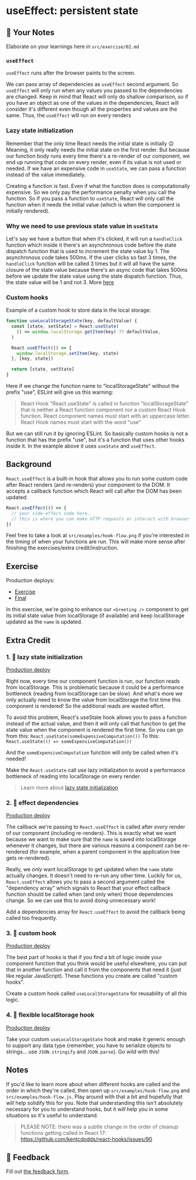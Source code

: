 # useEffect: persistent state

## 📝 Your Notes

Elaborate on your learnings here in `src/exercise/02.md`

### `useEffect`

`useEffect` runs after the browser paints to the screen.

We can pass array of dependencies as `useEffect` second argument. So `useEffect`
will only run when any values you passed to the dependencies are changed. Keep
in mind that React will only do shallow comparison, so if you have an object as
one of the values in the dependencies, React will consider it's different even
though all the properties and values are the same. Thus, the `useEffect` will
run on every renders

### Lazy state initialization

Remember that the only time React needs the initial state is initially 😉
Meaning, it only really needs the initial state on the first render. But because
our function body runs every time there's a re-render of our component, we end
up running that code on every render, even if its value is not used or needed.
If we have an expensive code in `useState`, we can pass a function instead of
the value immediately.

Creating a function is fast. Even if what the function does is computationally
expensive. So we only pay the performance penalty when you call the function. So
if you pass a function to `useState`, React will only call the function when it
needs the initial value (which is when the component is initially rendered).

### Why we need to use previous state value in `useState`

Let's say we have a button that when it's clicked, it will run a `handleClick`
function which inside it there's an asynchronous code before the state dispatch
function that is used to increment the state value by 1. The asynchronous code
takes 500ms. If the user clicks so fast 3 times, the `handleClick` function will
be called 3 times but it will all have the same closure of the state value
because there's an async code that takes 500ms before we update the state value
using the state dispatch function. Thus, the state value will be 1 and not 3.
More
[here](https://kentcdodds.com/blog/use-state-lazy-initialization-and-function-updates#dispatch-function-updates)

### Custom hooks

Example of a custom hook to store data in the local storage:

```javascript
function useLocalStorageState(key, defaultValue) {
  const [state, setState] = React.useState(
    () => window.localStorage.getItem(key) ?? defaultValue,
  )

  React.useEffect(() => {
    window.localStorage.setItem(key, state)
  }, [key, state])

  return [state, setState]
}
```

Here if we change the function name to "localStorageState" without the prefix
"use", ESLint will give us this warning:

> React Hook "React.useState" is called in function "localStorageState" that is
> neither a React function component nor a custom React Hook function. React
> component names must start with an uppercase letter. React Hook names must
> start with the word "use"

But we can still run it by ignoring ESLint. So basically custom hooks is not a
function that has the prefix "use", but it's a function that uses other hooks
inside it. In the example above it uses `useState` and `useEffect`.

## Background

`React.useEffect` is a built-in hook that allows you to run some custom code
after React renders (and re-renders) your component to the DOM. It accepts a
callback function which React will call after the DOM has been updated:

```javascript
React.useEffect(() => {
  // your side-effect code here.
  // this is where you can make HTTP requests or interact with browser APIs.
})
```

Feel free to take a look at `src/examples/hook-flow.png` if you're interested in
the timing of when your functions are run. This will make more sense after
finishing the exercises/extra credit/instruction.

## Exercise

Production deploys:

- [Exercise](https://react-hooks.netlify.app/isolated/exercise/02.js)
- [Final](https://react-hooks.netlify.app/isolated/final/02.js)

In this exercise, we're going to enhance our `<Greeting />` component to get its
initial state value from localStorage (if available) and keep localStorage
updated as the `name` is updated.

## Extra Credit

### 1. 💯 lazy state initialization

[Production deploy](https://react-hooks.netlify.app/isolated/final/02.extra-1.js)

Right now, every time our component function is run, our function reads from
localStorage. This is problematic because it could be a performance bottleneck
(reading from localStorage can be slow). And what's more we only actually need
to know the value from localStorage the first time this component is rendered!
So the additional reads are wasted effort.

To avoid this problem, React's useState hook allows you to pass a function
instead of the actual value, and then it will only call that function to get the
state value when the component is rendered the first time. So you can go from
this: `React.useState(someExpensiveComputation())` To this:
`React.useState(() => someExpensiveComputation())`

And the `someExpensiveComputation` function will only be called when it's
needed!

Make the `React.useState` call use lazy initialization to avoid a performance
bottleneck of reading into localStorage on every render.

> Learn more about
> [lazy state initialization](https://kentcdodds.com/blog/use-state-lazy-initialization-and-function-updates)

### 2. 💯 effect dependencies

[Production deploy](https://react-hooks.netlify.app/isolated/final/02.extra-2.js)

The callback we're passing to `React.useEffect` is called after _every_ render
of our component (including re-renders). This is exactly what we want because we
want to make sure that the `name` is saved into localStorage whenever it
changes, but there are various reasons a component can be re-rendered (for
example, when a parent component in the application tree gets re-rendered).

Really, we _only_ want localStorage to get updated when the `name` state
actually changes. It doesn't need to re-run any other time. Luckily for us,
`React.useEffect` allows you to pass a second argument called the "dependency
array" which signals to React that your effect callback function should be
called when (and only when) those dependencies change. So we can use this to
avoid doing unnecessary work!

Add a dependencies array for `React.useEffect` to avoid the callback being
called too frequently.

### 3. 💯 custom hook

[Production deploy](https://react-hooks.netlify.app/isolated/final/02.extra-3.js)

The best part of hooks is that if you find a bit of logic inside your component
function that you think would be useful elsewhere, you can put that in another
function and call it from the components that need it (just like regular
JavaScript). These functions you create are called "custom hooks".

Create a custom hook called `useLocalStorageState` for reusability of all this
logic.

### 4. 💯 flexible localStorage hook

[Production deploy](https://react-hooks.netlify.app/isolated/final/02.extra-4.js)

Take your custom `useLocalStorageState` hook and make it generic enough to
support any data type (remember, you have to serialize objects to strings... use
`JSON.stringify` and `JSON.parse`). Go wild with this!

## Notes

If you'd like to learn more about when different hooks are called and the order
in which they're called, then open up `src/examples/hook-flow.png` and
`src/examples/hook-flow.js`. Play around with that a bit and hopefully that will
help solidify this for you. Note that understanding this isn't absolutely
necessary for you to understand hooks, but it _will_ help you in some situations
so it's useful to understand.

> PLEASE NOTE: there was a subtle change in the order of cleanup functions
> getting called in React 17:
> https://github.com/kentcdodds/react-hooks/issues/90

## 🦉 Feedback

Fill out
[the feedback form](https://ws.kcd.im/?ws=React%20Hooks%20%F0%9F%8E%A3&e=02%3A%20useEffect%3A%20persistent%20state&em=).
